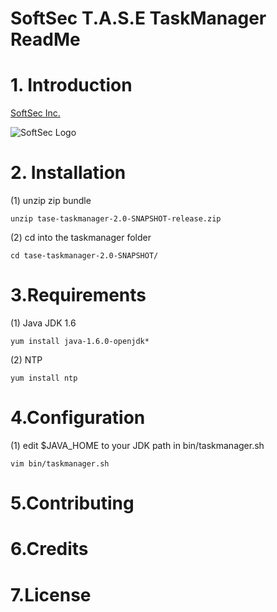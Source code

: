 
SoftSec T.A.S.E TaskManager ReadMe
===

# 1. Introduction
[SoftSec Inc.](http://www.softsec.com.cn)

![SoftSec Logo](http://www.softsec.com.cn/images/logo2.png)

# 2. Installation

(1) unzip zip bundle
	
```unzip tase-taskmanager-2.0-SNAPSHOT-release.zip```
	
(2)	cd into the taskmanager folder
	
```cd tase-taskmanager-2.0-SNAPSHOT/```

# 3.Requirements
	
(1) Java JDK 1.6

```yum install java-1.6.0-openjdk*```

(2) NTP

```yum install ntp```


# 4.Configuration

(1) edit $JAVA_HOME to your JDK path in bin/taskmanager.sh

```vim bin/taskmanager.sh```

# 5.Contributing

# 6.Credits

# 7.License